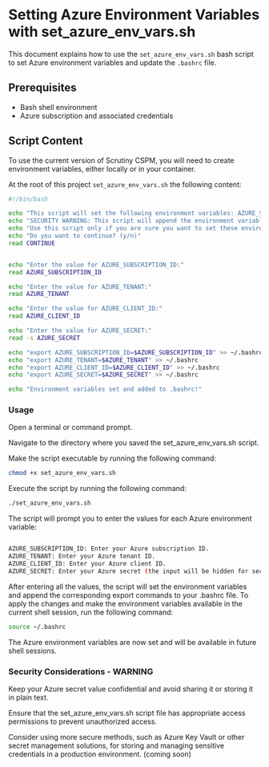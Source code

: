 # Setting Azure Environment Variables with set_azure_env_vars.sh

This document explains how to use the `set_azure_env_vars.sh` bash script to set Azure environment variables and update the `.bashrc` file.

## Prerequisites

- Bash shell environment
- Azure subscription and associated credentials

## Script Content

To use the current version of Scrutiny CSPM, you will need to create environment variables, either locally or in your container. 

At the root of this project `set_azure_env_vars.sh` the following content:

```bash
#!/bin/bash

echo "This script will set the following environment variables: AZURE_SUBSCRIPTION_ID, AZURE_TENANT, AZURE_CLIENT_ID, AZURE_SECRET"
echo "SECURITY WARNING: This script will append the environment variables to the end of the .bashrc file in the home directory."
echo "Use this script only if you are sure you want to set these environment variables."
echo "Do you want to continue? (y/n)"
read CONTINUE


echo "Enter the value for AZURE_SUBSCRIPTION_ID:"
read AZURE_SUBSCRIPTION_ID

echo "Enter the value for AZURE_TENANT:"
read AZURE_TENANT

echo "Enter the value for AZURE_CLIENT_ID:"
read AZURE_CLIENT_ID

echo "Enter the value for AZURE_SECRET:"
read -s AZURE_SECRET

echo "export AZURE_SUBSCRIPTION_ID=$AZURE_SUBSCRIPTION_ID" >> ~/.bashrc
echo "export AZURE_TENANT=$AZURE_TENANT" >> ~/.bashrc
echo "export AZURE_CLIENT_ID=$AZURE_CLIENT_ID" >> ~/.bashrc
echo "export AZURE_SECRET=$AZURE_SECRET" >> ~/.bashrc

echo "Environment variables set and added to .bashrc!"
```

### Usage

Open a terminal or command prompt.

Navigate to the directory where you saved the set_azure_env_vars.sh script.

Make the script executable by running the following command:

```bash
chmod +x set_azure_env_vars.sh

```
Execute the script by running the following command:

```bash
./set_azure_env_vars.sh
```

The script will prompt you to enter the values for each Azure environment variable:

```bash

AZURE_SUBSCRIPTION_ID: Enter your Azure subscription ID.
AZURE_TENANT: Enter your Azure tenant ID.
AZURE_CLIENT_ID: Enter your Azure client ID.
AZURE_SECRET: Enter your Azure secret (the input will be hidden for security purposes).
```

After entering all the values, the script will set the environment variables and append the corresponding export commands to your .bashrc file.
To apply the changes and make the environment variables available in the current shell session, run the following command:

```bash
source ~/.bashrc
```
The Azure environment variables are now set and will be available in future shell sessions.

### Security Considerations - WARNING

Keep your Azure secret value confidential and avoid sharing it or storing it in plain text.

Ensure that the set_azure_env_vars.sh script file has appropriate access permissions to prevent unauthorized access.

Consider using more secure methods, such as Azure Key Vault or other secret management solutions, for storing and managing sensitive credentials in a production environment. (coming soon)